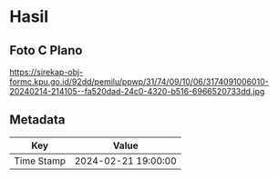 # Hasil

## Foto C Plano

https://sirekap-obj-formc.kpu.go.id/92dd/pemilu/ppwp/31/74/09/10/06/3174091006010-20240214-214105--fa520dad-24c0-4320-b516-6966520733dd.jpg


## Metadata

| Key        | Value               |
| ---------- | ------------------- |
| Time Stamp | 2024-02-21 19:00:00 |



